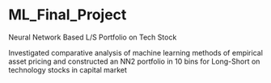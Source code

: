 # ML_Final_Project
Neural Network Based L/S Portfolio on Tech Stock

Investigated comparative analysis of machine learning methods of empirical asset pricing and constructed an NN2 portfolio in 10 bins for Long-Short on technology stocks in capital market
